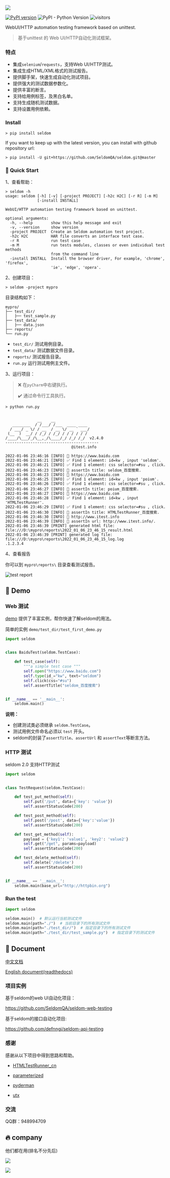 
![](seldom_logo.jpg)

[![PyPI version](https://badge.fury.io/py/seldom.svg)](https://badge.fury.io/py/seldom) ![PyPI - Python Version](https://img.shields.io/pypi/pyversions/seldom)
![visitors](https://visitor-badge.glitch.me/badge?page_id=SeldomQA.seldom)

WebUI/HTTP automation testing framework based on unittest.

> 基于unittest 的 Web UI/HTTP自动化测试框架。

### 特点

* 集成`selenium`/`requests`，支持Web UI/HTTP测试。
* 集成生成HTML/XML格式的测试报告。
* 提供脚手架，快速生成自动化测试项目。
* 提供强大的测试数据参数化。
* 提供丰富的断言。
* 支持给用例标签，及黑白名单。
* 支持生成随机测试数据。
* 支持设置用例依赖。


### Install

```shell
> pip install seldom
```

If you want to keep up with the latest version, you can install with github repository url:

```shell
> pip install -U git+https://github.com/SeldomQA/seldom.git@master
```

### 🤖 Quick Start

1、查看帮助：

```shell
> seldom -h
usage: seldom [-h] [-v] [-project PROJECT] [-h2c H2C] [-r R] [-m M]
              [-install INSTALL]

WebUI/HTTP automation testing framework based on unittest.

optional arguments:
  -h, --help        show this help message and exit
  -v, --version     show version
  -project PROJECT  Create an Seldom automation test project.
  -h2c H2C          HAR file converts an interface test case.
  -r R              run test case
  -m M              run tests modules, classes or even individual test methods
                    from the command line
  -install INSTALL  Install the browser driver, For example, 'chrome', 'firefox',
                    'ie', 'edge', 'opera'.
```

2、创建项目：

```shell
> seldom -project mypro
```

目录结构如下：

```shell
mypro/
├── test_dir/
│   ├── test_sample.py
├── test_data/
│   ├── data.json
├── reports/
└── run.py
```

* `test_dir/` 测试用例目录。
* `test_data/` 测试数据文件目录。
* `reports/` 测试报告目录。
* `run.py` 运行测试用例主文件。

3、运行项目：

> ❌️ 在`pyCharm`中右键执行。
>
> ✔️ 通过命令行工具执行。

```shell
> python run.py


              __    __
   ________  / /___/ /___  ____ ____
  / ___/ _ \/ / __  / __ \/ __ ` ___/
 (__  )  __/ / /_/ / /_/ / / / / / /
/____/\___/_/\__,_/\____/_/ /_/ /_/  v2.4.0
-----------------------------------------
                             @itest.info

2022-01-06 23:46:16 [INFO] 📖 https://www.baidu.com
2022-01-06 23:46:21 [INFO] ✅ Find 1 element: id=kw , input 'seldom'.
2022-01-06 23:46:21 [INFO] ✅ Find 1 element: css selector=#su , click.
2022-01-06 23:46:23 [INFO] 👀 assertIn title: seldom_百度搜索.
2022-01-06 23:46:23 [INFO] 📖 https://www.baidu.com
2022-01-06 23:46:25 [INFO] ✅ Find 1 element: id=kw , input 'poium'.
2022-01-06 23:46:26 [INFO] ✅ Find 1 element: css selector=#su , click.
2022-01-06 23:46:27 [INFO] 👀 assertIn title: poium_百度搜索.
2022-01-06 23:46:27 [INFO] 📖 https://www.baidu.com
2022-01-06 23:46:28 [INFO] ✅ Find 1 element: id=kw , input 'HTMLTestRunner'.
2022-01-06 23:46:29 [INFO] ✅ Find 1 element: css selector=#su , click.
2022-01-06 23:46:30 [INFO] 👀 assertIn title: HTMLTestRunner_百度搜索.
2022-01-06 23:46:30 [INFO] 📖 http://www.itest.info
2022-01-06 23:46:39 [INFO] 👀 assertIn url: http://www.itest.info/.
2022-01-06 23:46:39 [PRINT] generated html file: file:///D:\mypro\reports\2022_01_06_23_46_15_result.html
2022-01-06 23:46:39 [PRINT] generated log file: file:///D:\mypro\reports\2022_01_06_23_46_15_log.log
.1.2.3.4
```

4、查看报告

你可以到 `mypro\reports\` 目录查看测试报告。

![test report](./test_report.png)

## 🔬 Demo

### Web 测试

[demo](/demo) 提供了丰富实例，帮你快速了解seldom的用法。

简单的实例 `demo/test_dir/test_first_demo.py` 

```python
import seldom


class BaiduTest(seldom.TestCase):

    def test_case(self):
        """a simple test case """
        self.open("https://www.baidu.com")
        self.type(id_="kw", text="seldom")
        self.click(css="#su")
        self.assertTitle("seldom_百度搜索")


if __name__ == '__main__':
    seldom.main()

```

__说明：__

* 创建测试类必须继承 `seldom.TestCase`。
* 测试用例文件命名必须以 `test` 开头。
* seldom的封装了`assertTitle`、`assertUrl` 和 `assertText`等断言方法。

### HTTP 测试

seldom 2.0 支持HTTP测试

```python
import seldom


class TestRequest(seldom.TestCase):

    def test_put_method(self):
        self.put('/put', data={'key': 'value'})
        self.assertStatusCode(200)

    def test_post_method(self):
        self.post('/post', data={'key':'value'})
        self.assertStatusCode(200)

    def test_get_method(self):
        payload = {'key1': 'value1', 'key2': 'value2'}
        self.get("/get", params=payload)
        self.assertStatusCode(200)

    def test_delete_method(self):
        self.delete('/delete')
        self.assertStatusCode(200)


if __name__ == '__main__':
    seldom.main(base_url="http://httpbin.org")
```

### Run the test

```python
import seldom

seldom.main()  # 默认运行当前测试文件
seldom.main(path="./")  # 当前目录下的所有测试文件
seldom.main(path="./test_dir/")  # 指定目录下的所有测试文件
seldom.main(path="./test_dir/test_sample.py")  # 指定目录下的测试文件
```


## 📖 Document

[中文文档](/docs)

[English document(readthedocs)](https://seldomqa.readthedocs.io/en/latest/index.html)

### 项目实例

基于seldom的web UI自动化项目：

https://github.com/SeldomQA/seldom-web-testing

基于seldom的接口自动化项目:

https://github.com/defnngj/seldom-api-testing

### 感谢

感谢从以下项目中得到思路和帮助。

* [HTMLTestRunner_cn](https://github.com/GoverSky/HTMLTestRunner_cn)

* [parameterized](https://github.com/wolever/parameterized)

* [pyderman](https://github.com/shadowmoose/pyderman)

* [utx](https://github.com/jianbing/utx)

### 交流

QQ群：948994709


## 🔥 company

他们都在用(排名不分先后)

![](./company/samexsys.gif)

![](./company/klook.png)
